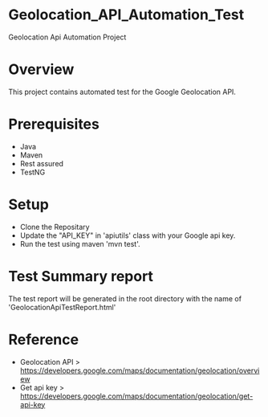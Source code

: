 # Geolocation_API_Automation_Test
Geolocation Api Automation Project

# Overview
This project contains automated test for the Google Geolocation API.

# Prerequisites

- Java
- Maven
- Rest assured
- TestNG

# Setup

- Clone the Repositary
- Update the "API_KEY" in 'apiutils' class with your Google api key.
- Run the test using maven 'mvn test'.

# Test Summary report

The test report will be generated in the root directory with the name of 'GeolocationApiTestReport.html'

# Reference

- Geolocation API > https://developers.google.com/maps/documentation/geolocation/overview
-  Get api key > https://developers.google.com/maps/documentation/geolocation/get-api-key
